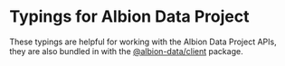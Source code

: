 # Typings for Albion Data Project

These typings are helpful for working with the Albion Data Project APIs, they are also bundled in with the [@albion-data/client](https://www.npmjs.com/package/@albion-data/client) package.
